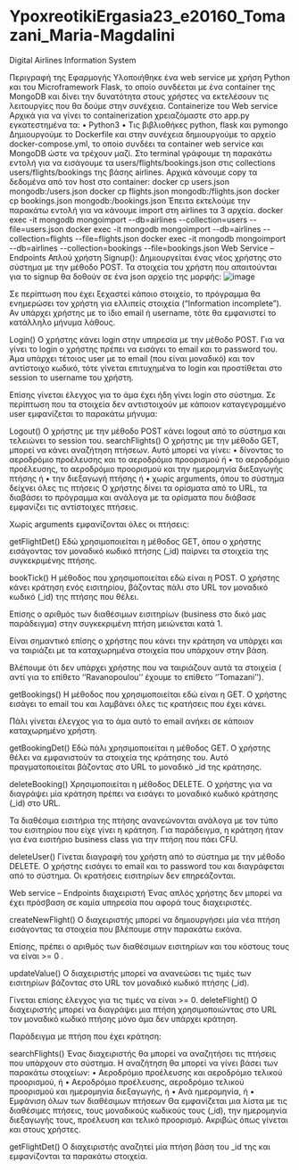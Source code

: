 # YpoxreotikiErgasia23_e20160_Tomazani_Maria-Magdalini
Digital Airlines Information System

Περιγραφή της Εφαρμογής
Υλοποιήθηκε ένα web service με χρήση Python και του Microframework Flask, το οποίο συνδέεται με ένα container της MongoDB και δίνει την δυνατότητα στους χρήστες να εκτελέσουν τις λειτουργίες που θα δούμε στην συνέχεια.
Containerize του Web service 
Αρχικά για να γίνει το containerization χρειαζόμαστε στο app.py εγκατεστημένα τα:
•	Python3 
•	Τις βιβλιοθήκες python, flask και pymongo
Δημιουργούμε το Dockerfile και στην συνέχεια δημιουργούμε το αρχείο docker-compose.yml, το οποίο συνδέει τα container web service και MongoDB ώστε να τρέχουν μαζί.
Στο terminal γράφουμε τη παρακάτω εντολή για να εισάγουμε τα users/flights/bookings.json στις collections users/flights/bookings της βάσης airlines.
Αρχικά κάνουμε copy τα δεδομένα από τον host στο container:
docker cp users.json mongodb:/users.json
docker cp flights.json mongodb:/flights.json
docker cp bookings.json mongodb:/bookings.json
Έπειτα εκτελούμε την παρακάτω εντολή για να κάνουμε import στη airlines τα 3 αρχεία.
docker exec -it mongodb mongoimport --db=airlines --collection=users --file=users.json
docker exec -it mongodb mongoimport --db=airlines --collection=flights --file=flights.json
docker exec -it mongodb mongoimport --db=airlines --collection=bookings --file=bookings.json
Web Service – Endpoints Απλού χρήστη
Signup():
Δημιουργείται ένας νέος χρήστης στο σύστημα με την μέθοδο POST. Τα στοιχεία του χρήστη που απαιτούνται για το signup θα δοθούν σε ένα json αρχείο της μορφής:
 ![image](https://github.com/MagdaToma8/YpoxreotikiErgasia23_e20160_Tomazani_Maria-Magdalini/assets/128919446/19692a78-b08d-4328-9cfe-7900458eb167)

Σε περίπτωση που έχει ξεχαστεί κάποιο στοιχείο, το πρόγραμμα θα ενημερώσει τον χρήστη για ελλιπείς στοιχεία (“Information incomplete”).
Αν υπάρχει χρήστης με το ίδιο email ή username, τότε θα εμφανιστεί το κατάλληλο μήνυμα λάθους.
 

Login()
Ο χρήστης κάνει login στην υπηρεσία με την μέθοδο POST. 
Για να γίνει το login ο χρήστης πρέπει να εισάγει το email και το password του. Άμα υπάρχει τέτοιος user με το email (που είναι μοναδικό) και τον αντίστοιχο κωδικό, τότε γίνεται επιτυχημένα το login και προστίθεται στο session το username του χρήστη.
 
Επίσης γίνεται έλεγχος για το άμα έχει ήδη γίνει login στο σύστημα. 
Σε περίπτωση που τα στοιχεία δεν αντιστοιχούν με κάποιον καταγεγραμμένο user εμφανίζεται το παρακάτω μήνυμα:
 

Logout()
Ο χρήστης με την μέθοδο POST κάνει logout από το σύστημα και τελειώνει το session του.
searchFlights() 
Ο χρήστης με την μέθοδο GET, μπορεί να κάνει αναζήτηση πτήσεων. Αυτό μπορεί να γίνει: 
•	δίνοντας το αεροδρόμιο προέλευσης και το αεροδρόμιο προορισμού ή
•	το αεροδρόμιο προέλευσης, το αεροδρόμιο προορισμού και την ημερομηνία διεξαγωγής πτήσης ή
•	την διεξαγωγή πτήσης ή 
•	χωρίς arguments, όπου το σύστημα δείχνει όλες τις πτήσεις
Ο χρήστης δίνει τα ορίσματα από το URL, τα διαβάσει το πρόγραμμα και ανάλογα με τα ορίσματα που διάβασε εμφανίζει τις αντίστοιχες πτήσεις.
 

Χωρίς arguments εμφανίζονται όλες οι πτήσεις:
 
getFlightDet()
Εδώ χρησιμοποιείται η μέθοδος GET, όπου ο χρήστης εισάγοντας τον μοναδικό κωδικό πτήσης (_id) παίρνει τα στοιχεία της συγκεκριμένης πτήσης.
 

bookTick()
Η μέθοδος που χρησιμοποιείται εδώ είναι η POST. Ο χρήστης κάνει κράτηση ενός εισιτηρίου, βάζοντας πάλι στο  URL τον μοναδικό κωδικό (_id) της πτήσης που θέλει.
 
Επίσης ο αριθμός των διαθέσιμων εισιτηρίων (business στο δικό μας παράδειγμα) στην συγκεκριμένη πτήση μειώνεται κατά 1.
 
Είναι σημαντικό επίσης ο χρήστης που κάνει την κράτηση να υπάρχει και να ταιριάζει με τα καταχωρημένα στοιχεία που υπάρχουν στην βάση.
 
Βλέπουμε ότι δεν υπάρχει χρήστης που να ταιριάζουν αυτά τα στοιχεία ( αντί για το επίθετο ‘’Ravanopoulou’’ έχουμε το επίθετο ‘’Tomazani’’).

getBookings()
H μέθοδος που χρησιμοποιείται εδώ είναι η GET. Ο χρήστης εισάγει το email του και λαμβάνει όλες τις κρατήσεις που έχει κάνει.
 

Πάλι γίνεται έλεγχος για το άμα αυτό το email ανήκει σε κάποιον καταχωρημένο χρήστη.





getBookingDet()
Εδώ πάλι χρησιμοποιείται η μέθοδος GET. Ο χρήστης θέλει να εμφανιστούν τα στοιχεία της κράτησης του. Αυτό πραγματοποιείται βάζοντας στο URL το μοναδικό _id της κράτησης.
 

deleteBooking()
Χρησιμοποιείται η μέθοδος DELETE. Ο χρήστης για να διαγράψει μία κράτηση πρέπει να εισάγει το μοναδικό κωδικό κράτησης (_id) στο URL.
 



Τα διαθέσιμα εισιτήρια της πτήσης ανανεώνονται ανάλογα με τον τύπο του εισιτηρίου που είχε γίνει η κράτηση. Για παράδειγμα, η κράτηση ήταν για ένα εισιτήριο business class για την πτήση που πάει CFU.
 

deleteUser()
Γίνεται διαγραφή του χρήστη από το σύστημα με την μέθοδο DELETE. Ο χρήστης εισάγει το email και το password του και διαγράφεται από το σύστημα. Οι κρατήσεις εισιτηρίων δεν επηρεάζονται.
 



Web service – Endpoints διαχειριστή 
Ένας απλός χρήστης δεν μπορεί να έχει πρόσβαση σε καμία υπηρεσία που αφορά τους διαχειριστές.




createNewFlight()
Ο διαχειριστής μπορεί να δημιουργήσει μία νέα πτήση εισάγοντας τα στοιχεία που βλέπουμε στην παρακάτω εικόνα. 
 
Επίσης, πρέπει ο αριθμός των διαθέσιμων εισιτηρίων και του κόστους τους να είναι >= 0 .
 
updateValue()
Ο διαχειριστής μπορεί να ανανεώσει τις τιμές των εισιτηρίων βάζοντας στο URL τον μοναδικό κωδικό πτήσης (_id).
 
Γίνεται επίσης έλεγχος για τις τιμές να είναι >= 0. 
deleteFlight()
Ο διαχειριστής μπορεί να διαγράψει μια πτήση χρησιμοποιώντας στο URL τον μοναδικό κωδικό πτήσης μόνο άμα δεν υπάρχει κράτηση.
 
Παράδειγμα με πτήση που έχει κράτηση:
 
searchFlights()
Ένας διαχειριστής θα μπορεί να αναζητήσει τις πτήσεις που υπάρχουν στο σύστημα. Η αναζήτηση θα μπορεί να γίνει βάσει των παρακάτω στοιχείων: 
•	Αεροδρόμιο προέλευσης και αεροδρόμιο τελικού προορισμού, ή 
•	Αεροδρόμιο προέλευσης, αεροδρόμιο τελικού προορισμού και ημερομηνία διεξαγωγής, ή 
•	Ανά ημερομηνία, ή 
•	Εμφάνιση όλων των διαθέσιμων πτήσεων 
Θα εμφανίζεται μια λίστα με τις διαθέσιμες πτήσεις, τους μοναδικούς κωδικούς τους (_id), την ημερομηνία διεξαγωγής τους, προέλευση και τελικό προορισμό.
Ακριβώς όπως γίνεται και στους χρήστες.
 

getFlightDet()
Ο διαχειριστής αναζητεί μία πτήση βάση του _id της και εμφανίζονται τα παρακάτω στοιχεία.
 
